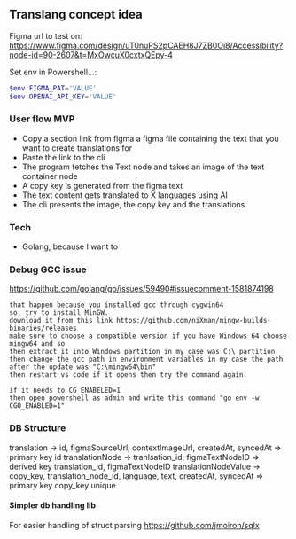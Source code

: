 ## Translang concept idea

Figma url to test on: https://www.figma.com/design/uT0nuPS2pCAEH8J7ZB0Oi8/Accessibility?node-id=90-2607&t=MxOwcuX0cxtxQEpy-4

Set env in Powershell...:
```powershell
$env:FIGMA_PAT='VALUE'
$env:OPENAI_API_KEY='VALUE'
```

### User flow MVP
- Copy a section link from figma a figma file containing the text that you want to create translations for
- Paste the link to the cli
- The program fetches the Text node and takes an image of the text container node
- A copy key is generated from the figma text
- The text content gets translated to X languages using AI
- The cli presents the image, the copy key and the translations

### Tech
- Golang, because I want to

### Debug GCC issue
https://github.com/golang/go/issues/59490#issuecomment-1581874198
```
that happen because you installed gcc through cygwin64
so, try to install MinGW.
download it from this link https://github.com/niXman/mingw-builds-binaries/releases
make sure to choose a compatible version if you have Windows 64 choose mingw64 and so
then extract it into Windows partition in my case was C:\ partition
then change the gcc path in environment variables in my case the path after the update was "C:\mingw64\bin"
then restart vs code if it opens then try the command again.

if it needs to CG_ENABELED=1
then open powershell as admin and write this command "go env -w CGO_ENABLED=1"
```

### DB Structure

translation -> id, figmaSourceUrl, contextImageUrl, createdAt, syncedAt => primary key id
translationNode -> tranlsation_id, figmaTextNodeID => derived key translation_id, figmaTextNodeID
translationNodeValue -> copy_key, translation_node_id, language, text, createdAt, syncedAt => primary key copy_key unique

#### Simpler db handling lib
For easier handling of struct parsing
https://github.com/jmoiron/sqlx